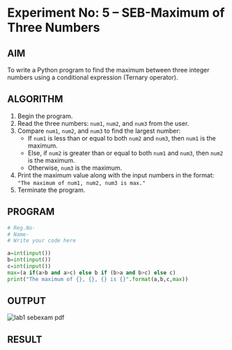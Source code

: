 # Experiment No: 5 – SEB-Maximum of Three Numbers

## AIM  
To write a Python program to find the maximum between three integer numbers using a conditional expression (Ternary operator).

## ALGORITHM  
1. Begin the program.  
2. Read the three numbers: `num1`, `num2`, and `num3` from the user.  
3. Compare `num1`, `num2`, and `num3` to find the largest number:  
   - If `num1` is less than or equal to both `num2` and `num3`, then `num1` is the maximum.  
   - Else, if `num2` is greater than or equal to both `num1` and `num3`, then `num2` is the maximum.  
   - Otherwise, `num3` is the maximum.  
4. Print the maximum value along with the input numbers in the format:  
   `"The maximum of num1, num2, num3 is max."`  
5. Terminate the program.

## PROGRAM
```python
# Reg.No-
# Name-
# Write your code here

a=int(input())
b=int(input())
c=int(input())
max=(a if(a>b and a>c) else b if (b>a and b>c) else c)
print("The maximum of {}, {}, {} is {}".format(a,b,c,max))
```

## OUTPUT

![lab1 sebexam pdf](https://github.com/user-attachments/assets/86f78d2c-e7c7-4e3d-b8bb-2e1c2a9f1c3f)


## RESULT
